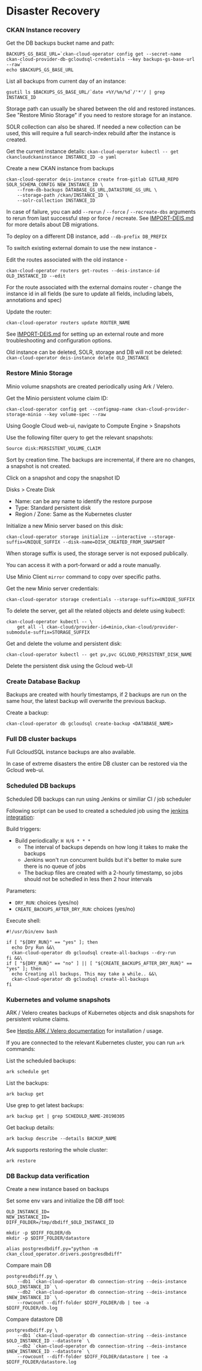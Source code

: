 # Disaster Recovery

### CKAN Instance recovery

Get the DB backups bucket name and path:

```
BACKUPS_GS_BASE_URL=`ckan-cloud-operator config get --secret-name ckan-cloud-provider-db-gcloudsql-credentials --key backups-gs-base-url --raw`
echo $BACKUPS_GS_BASE_URL
```

List all backups from current day of an instance:

```
gsutil ls $BACKUPS_GS_BASE_URL/`date +%Y/%m/%d`/'*'/ | grep INSTANCE_ID
```

Storage path can usually be shared between the old and restored instances. See "Restore Minio Storage" if you need to restore storage for an instance.

SOLR collection can also be shared. If needed a new collection can be used, this will require a full search-index rebuild after the instance is created.

Get the current instance details: `ckan-cloud-operator kubectl -- get ckancloudckaninstance INSTANCE_ID -o yaml`

Create a new CKAN instance from backups

```
ckan-cloud-operator deis-instance create from-gitlab GITLAB_REPO SOLR_SCHEMA_CONFIG NEW_INSTANCE_ID \
    --from-db-backups DATABASE_GS_URL,DATASTORE_GS_URL \
    --storage-path /ckan/INSTANCE_ID \
    --solr-collection INSTANCE_ID
```

In case of failure, you can add `--rerun` / `--force` / `--recreate-dbs` arguments to rerun from last successful step or force / recreate. See [IMPORT-DEIS.md](/docs/IMPORT-DEIS.md) for more details about DB migrations.

To deploy on a different DB instance, add `--db-prefix DB_PREFIX`

To switch existing external domain to use the new instance -

Edit the routes associated with the old instance -

```
ckan-cloud-operator routers get-routes --deis-instance-id OLD_INSTANCE_ID --edit
```

For the route associated with the external domains router - change the instance id in all fields (be sure to update all fields, including labels, annotations and spec)

Update the router:

```
ckan-cloud-operator routers update ROUTER_NAME
```

See [IMPORT-DEIS.md](/docs/IMPORT-DEIS.md) for setting up an external route and more troubleshooting and configuration options.

Old instance can be deleted, SOLR, storage and DB will not be deleted: `ckan-cloud-operator deis-instance delete OLD_INSTANCE`

### Restore Minio Storage

Minio volume snapshots are created periodically using Ark / Velero.

Get the Minio persistent volume claim ID:

```
ckan-cloud-operator config get --configmap-name ckan-cloud-provider-storage-minio --key volume-spec --raw
```

Using Google Cloud web-ui, navigate to Compute Engine > Snapshots

Use the following filter query to get the relevant snapshots:

```
Source disk:PERSISTENT_VOLUME_CLAIM
```

Sort by creation time. The backups are incremental, if there are no changes, a snapshot is not created.

Click on a snapshot and copy the snapshot ID

Disks > Create Disk
  * Name: can be any name to identify the restore purpose
  * Type: Standard persistent disk
  * Region / Zone: Same as the Kubernetes cluster

Initialize a new Minio server based on this disk:

```
ckan-cloud-operator storage initialize --interactive --storage-suffix=UNIQUE_SUFFIX --disk-name=DISK_CREATED_FROM_SNAPSHOT
```

When storage suffix is used, the storage server is not exposed publically.

You can access it with a port-forward or add a route manually.

Use Minio Client `mirror` command to copy over specific paths.

Get the new Minio server credentials:

```
ckan-cloud-operator storage credentials --storage-suffix=UNIQUE_SUFFIX
```

To delete the server, get all the related objects and delete using kubectl:

```
ckan-cloud-operator kubectl -- \
    get all -l ckan-cloud/provider-id=minio,ckan-cloud/provider-submodule-suffix=STORAGE_SUFFIX
```

Get and delete the volume and persistent disk:

```
ckan-cloud-operator kubectl -- get pv,pvc GCLOUD_PERSISTENT_DISK_NAME
```

Delete the persistent disk using the Gcloud web-UI

### Create Database Backup

Backups are created with hourly timestamps, if 2 backups are run on the same hour, the latest backup will overwrite the previous backup.

Create a backup:

```
ckan-cloud-operator db gcloudsql create-backup <DATABASE_NAME>
```

### Full DB cluster backups

Full GcloudSQL instance backups are also available.

In case of extreme disasters the entire DB cluster can be restored via the Gcloud web-ui.

### Scheduled DB backups

Scheduled DB backups can run using Jenkins or similiar CI / job scheduler

Following script can be used to created a scheduled job using the [jenkins integration](https://github.com/datopian/ckan-cloud-operator/blob/master/docs/JENKINS.md):

Build triggers:

* Build periodically: `H H/6 * * *`
  * The interval of backups depends on how long it takes to make the backups
  * Jenkins won't run concurrent builds but it's better to make sure there is no queue of jobs
  * The backup files are created with a 2-hourly timestamp, so jobs should not be schedled in less then 2 hour intervals

Parameters:

* `DRY_RUN`: choices (yes/no)
* `CREATE_BACKUPS_AFTER_DRY_RUN`: choices (yes/no)

Execute shell:

```
#!/usr/bin/env bash

if [ "${DRY_RUN}" == "yes" ]; then
  echo Dry Run &&\
  ckan-cloud-operator db gcloudsql create-all-backups --dry-run
fi &&\
if [ "${DRY_RUN}" == "no" ] || [ "${CREATE_BACKUPS_AFTER_DRY_RUN}" == "yes" ]; then
  echo Creating all backups. This may take a while.. &&\
  ckan-cloud-operator db gcloudsql create-all-backups
fi
```


### Kubernetes and volume snapshots

ARK / Velero creates backups of Kubernetes objects and disk snapshots for persistent volume claims.

See [Heptio ARK / Velero documentation](https://heptio.github.io/velero/v0.11.0/) for installation / usage.

If you are connected to the relevant Kubernetes cluster, you can run `ark` commands:

List the scheduled backups:

```
ark schedule get
```

List the backups:

```
ark backup get
```

Use grep to get latest backups:

```
ark backup get | grep SCHEDULD_NAME-20190305
```

Get backup details:

```
ark backup describe --details BACKUP_NAME
```

Ark supports restoring the whole cluster:

```
ark restore
```


### DB Backup data verification

Create a new instance based on backups

Set some env vars and initialize the DB diff tool:

```
OLD_INSTANCE_ID=
NEW_INSTANCE_ID=
DIFF_FOLDER=/tmp/dbdiff_$OLD_INSTANCE_ID

mkdir -p $DIFF_FOLDER/db
mkdir -p $DIFF_FOLDER/datastore

alias postgresdbdiff.py="python -m ckan_cloud_operator.drivers.postgresdbdiff"
```

Compare main DB

```
postgresdbdiff.py \
    --db1 `ckan-cloud-operator db connection-string --deis-instance $OLD_INSTANCE_ID` \
    --db2 `ckan-cloud-operator db connection-string --deis-instance $NEW_INSTANCE_ID` \
    --rowcount --diff-folder $DIFF_FOLDER/db | tee -a $DIFF_FOLDER/db.log
```

Compare datastore DB

```
postgresdbdiff.py \
    --db1 `ckan-cloud-operator db connection-string --deis-instance $OLD_INSTANCE_ID --datastore` \
    --db2 `ckan-cloud-operator db connection-string --deis-instance $NEW_INSTANCE_ID --datastore` \
    --rowcount --diff-folder $DIFF_FOLDER/datastore | tee -a $DIFF_FOLDER/datastore.log
```
